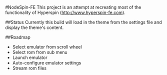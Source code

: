#NodeSpin-FE
This project is an attempt at recreating most of the functionality of Hyperspin (http://www.hyperspin-fe.com).

##Status
Currently this build will load in the theme from the settings file and display the theme's content.

##Roadmap
* Select emulator from scroll wheel
* Select rom from sub menu
* Launch emulator
* Auto-configure emulator settings
* Stream rom files


